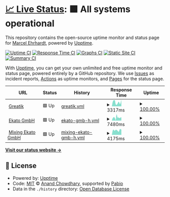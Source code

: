 # [📈 Live Status](https://c0dem0re.github.io/greatik-uptime): <!--live status--> **🟩 All systems operational**

This repository contains the open-source uptime monitor and status page for [Marcel Ehrhardt](https://www.greatik.de), powered by [Upptime](https://github.com/upptime/upptime).

[![Uptime CI](https://github.com/c0dem0re/greatik-uptime/workflows/Uptime%20CI/badge.svg)](https://github.com/c0dem0re/greatik-uptime/actions?query=workflow%3A%22Uptime+CI%22)
[![Response Time CI](https://github.com/c0dem0re/greatik-uptime/workflows/Response%20Time%20CI/badge.svg)](https://github.com/c0dem0re/greatik-uptime/actions?query=workflow%3A%22Response+Time+CI%22)
[![Graphs CI](https://github.com/c0dem0re/greatik-uptime/workflows/Graphs%20CI/badge.svg)](https://github.com/c0dem0re/greatik-uptime/actions?query=workflow%3A%22Graphs+CI%22)
[![Static Site CI](https://github.com/c0dem0re/greatik-uptime/workflows/Static%20Site%20CI/badge.svg)](https://github.com/c0dem0re/greatik-uptime/actions?query=workflow%3A%22Static+Site+CI%22)
[![Summary CI](https://github.com/c0dem0re/greatik-uptime/workflows/Summary%20CI/badge.svg)](https://github.com/c0dem0re/greatik-uptime/actions?query=workflow%3A%22Summary+CI%22)

With [Upptime](https://upptime.js.org), you can get your own unlimited and free uptime monitor and status page, powered entirely by a GitHub repository. We use [Issues](https://github.com/c0dem0re/greatik-uptime/issues) as incident reports, [Actions](https://github.com/c0dem0re/greatik-uptime/actions) as uptime monitors, and [Pages](https://c0dem0re.github.io/greatik-uptime) for the status page.

<!--start: status pages-->
<!-- This summary is generated by Upptime (https://github.com/upptime/upptime) -->
<!-- Do not edit this manually, your changes will be overwritten -->
<!-- prettier-ignore -->
| URL | Status | History | Response Time | Uptime |
| --- | ------ | ------- | ------------- | ------ |
| <img alt="" src="https://icons.duckduckgo.com/ip3/www.greatik.de.ico" height="13"> [Greatik](https://www.greatik.de) | 🟩 Up | [greatik.yml](https://github.com/c0dem0re/greatik-uptime/commits/HEAD/history/greatik.yml) | <details><summary><img alt="Response time graph" src="./graphs/greatik/response-time-week.png" height="20"> 3317ms</summary><br><a href="https://c0dem0re.github.io/greatik-uptime/history/greatik"><img alt="Response time 3296" src="https://img.shields.io/endpoint?url=https%3A%2F%2Fraw.githubusercontent.com%2Fc0dem0re%2Fgreatik-uptime%2FHEAD%2Fapi%2Fgreatik%2Fresponse-time.json"></a><br><a href="https://c0dem0re.github.io/greatik-uptime/history/greatik"><img alt="24-hour response time 1633" src="https://img.shields.io/endpoint?url=https%3A%2F%2Fraw.githubusercontent.com%2Fc0dem0re%2Fgreatik-uptime%2FHEAD%2Fapi%2Fgreatik%2Fresponse-time-day.json"></a><br><a href="https://c0dem0re.github.io/greatik-uptime/history/greatik"><img alt="7-day response time 3317" src="https://img.shields.io/endpoint?url=https%3A%2F%2Fraw.githubusercontent.com%2Fc0dem0re%2Fgreatik-uptime%2FHEAD%2Fapi%2Fgreatik%2Fresponse-time-week.json"></a><br><a href="https://c0dem0re.github.io/greatik-uptime/history/greatik"><img alt="30-day response time 3200" src="https://img.shields.io/endpoint?url=https%3A%2F%2Fraw.githubusercontent.com%2Fc0dem0re%2Fgreatik-uptime%2FHEAD%2Fapi%2Fgreatik%2Fresponse-time-month.json"></a><br><a href="https://c0dem0re.github.io/greatik-uptime/history/greatik"><img alt="1-year response time 3296" src="https://img.shields.io/endpoint?url=https%3A%2F%2Fraw.githubusercontent.com%2Fc0dem0re%2Fgreatik-uptime%2FHEAD%2Fapi%2Fgreatik%2Fresponse-time-year.json"></a></details> | <details><summary><a href="https://c0dem0re.github.io/greatik-uptime/history/greatik">100.00%</a></summary><a href="https://c0dem0re.github.io/greatik-uptime/history/greatik"><img alt="All-time uptime 99.98%" src="https://img.shields.io/endpoint?url=https%3A%2F%2Fraw.githubusercontent.com%2Fc0dem0re%2Fgreatik-uptime%2FHEAD%2Fapi%2Fgreatik%2Fuptime.json"></a><br><a href="https://c0dem0re.github.io/greatik-uptime/history/greatik"><img alt="24-hour uptime 100.00%" src="https://img.shields.io/endpoint?url=https%3A%2F%2Fraw.githubusercontent.com%2Fc0dem0re%2Fgreatik-uptime%2FHEAD%2Fapi%2Fgreatik%2Fuptime-day.json"></a><br><a href="https://c0dem0re.github.io/greatik-uptime/history/greatik"><img alt="7-day uptime 100.00%" src="https://img.shields.io/endpoint?url=https%3A%2F%2Fraw.githubusercontent.com%2Fc0dem0re%2Fgreatik-uptime%2FHEAD%2Fapi%2Fgreatik%2Fuptime-week.json"></a><br><a href="https://c0dem0re.github.io/greatik-uptime/history/greatik"><img alt="30-day uptime 100.00%" src="https://img.shields.io/endpoint?url=https%3A%2F%2Fraw.githubusercontent.com%2Fc0dem0re%2Fgreatik-uptime%2FHEAD%2Fapi%2Fgreatik%2Fuptime-month.json"></a><br><a href="https://c0dem0re.github.io/greatik-uptime/history/greatik"><img alt="1-year uptime 99.98%" src="https://img.shields.io/endpoint?url=https%3A%2F%2Fraw.githubusercontent.com%2Fc0dem0re%2Fgreatik-uptime%2FHEAD%2Fapi%2Fgreatik%2Fuptime-year.json"></a></details>
| <img alt="" src="https://icons.duckduckgo.com/ip3/www.ekato.com.ico" height="13"> [Ekato GmbH](https://www.ekato.com) | 🟩 Up | [ekato-gmb-h.yml](https://github.com/c0dem0re/greatik-uptime/commits/HEAD/history/ekato-gmb-h.yml) | <details><summary><img alt="Response time graph" src="./graphs/ekato-gmb-h/response-time-week.png" height="20"> 7480ms</summary><br><a href="https://c0dem0re.github.io/greatik-uptime/history/ekato-gmb-h"><img alt="Response time 6342" src="https://img.shields.io/endpoint?url=https%3A%2F%2Fraw.githubusercontent.com%2Fc0dem0re%2Fgreatik-uptime%2FHEAD%2Fapi%2Fekato-gmb-h%2Fresponse-time.json"></a><br><a href="https://c0dem0re.github.io/greatik-uptime/history/ekato-gmb-h"><img alt="24-hour response time 7348" src="https://img.shields.io/endpoint?url=https%3A%2F%2Fraw.githubusercontent.com%2Fc0dem0re%2Fgreatik-uptime%2FHEAD%2Fapi%2Fekato-gmb-h%2Fresponse-time-day.json"></a><br><a href="https://c0dem0re.github.io/greatik-uptime/history/ekato-gmb-h"><img alt="7-day response time 7480" src="https://img.shields.io/endpoint?url=https%3A%2F%2Fraw.githubusercontent.com%2Fc0dem0re%2Fgreatik-uptime%2FHEAD%2Fapi%2Fekato-gmb-h%2Fresponse-time-week.json"></a><br><a href="https://c0dem0re.github.io/greatik-uptime/history/ekato-gmb-h"><img alt="30-day response time 6401" src="https://img.shields.io/endpoint?url=https%3A%2F%2Fraw.githubusercontent.com%2Fc0dem0re%2Fgreatik-uptime%2FHEAD%2Fapi%2Fekato-gmb-h%2Fresponse-time-month.json"></a><br><a href="https://c0dem0re.github.io/greatik-uptime/history/ekato-gmb-h"><img alt="1-year response time 6342" src="https://img.shields.io/endpoint?url=https%3A%2F%2Fraw.githubusercontent.com%2Fc0dem0re%2Fgreatik-uptime%2FHEAD%2Fapi%2Fekato-gmb-h%2Fresponse-time-year.json"></a></details> | <details><summary><a href="https://c0dem0re.github.io/greatik-uptime/history/ekato-gmb-h">100.00%</a></summary><a href="https://c0dem0re.github.io/greatik-uptime/history/ekato-gmb-h"><img alt="All-time uptime 99.88%" src="https://img.shields.io/endpoint?url=https%3A%2F%2Fraw.githubusercontent.com%2Fc0dem0re%2Fgreatik-uptime%2FHEAD%2Fapi%2Fekato-gmb-h%2Fuptime.json"></a><br><a href="https://c0dem0re.github.io/greatik-uptime/history/ekato-gmb-h"><img alt="24-hour uptime 100.00%" src="https://img.shields.io/endpoint?url=https%3A%2F%2Fraw.githubusercontent.com%2Fc0dem0re%2Fgreatik-uptime%2FHEAD%2Fapi%2Fekato-gmb-h%2Fuptime-day.json"></a><br><a href="https://c0dem0re.github.io/greatik-uptime/history/ekato-gmb-h"><img alt="7-day uptime 100.00%" src="https://img.shields.io/endpoint?url=https%3A%2F%2Fraw.githubusercontent.com%2Fc0dem0re%2Fgreatik-uptime%2FHEAD%2Fapi%2Fekato-gmb-h%2Fuptime-week.json"></a><br><a href="https://c0dem0re.github.io/greatik-uptime/history/ekato-gmb-h"><img alt="30-day uptime 99.89%" src="https://img.shields.io/endpoint?url=https%3A%2F%2Fraw.githubusercontent.com%2Fc0dem0re%2Fgreatik-uptime%2FHEAD%2Fapi%2Fekato-gmb-h%2Fuptime-month.json"></a><br><a href="https://c0dem0re.github.io/greatik-uptime/history/ekato-gmb-h"><img alt="1-year uptime 99.88%" src="https://img.shields.io/endpoint?url=https%3A%2F%2Fraw.githubusercontent.com%2Fc0dem0re%2Fgreatik-uptime%2FHEAD%2Fapi%2Fekato-gmb-h%2Fuptime-year.json"></a></details>
| <img alt="" src="https://icons.duckduckgo.com/ip3/mixing.ekato.com.ico" height="13"> [Mixing Ekato GmbH](https://mixing.ekato.com) | 🟩 Up | [mixing-ekato-gmb-h.yml](https://github.com/c0dem0re/greatik-uptime/commits/HEAD/history/mixing-ekato-gmb-h.yml) | <details><summary><img alt="Response time graph" src="./graphs/mixing-ekato-gmb-h/response-time-week.png" height="20"> 4175ms</summary><br><a href="https://c0dem0re.github.io/greatik-uptime/history/mixing-ekato-gmb-h"><img alt="Response time 4995" src="https://img.shields.io/endpoint?url=https%3A%2F%2Fraw.githubusercontent.com%2Fc0dem0re%2Fgreatik-uptime%2FHEAD%2Fapi%2Fmixing-ekato-gmb-h%2Fresponse-time.json"></a><br><a href="https://c0dem0re.github.io/greatik-uptime/history/mixing-ekato-gmb-h"><img alt="24-hour response time 3566" src="https://img.shields.io/endpoint?url=https%3A%2F%2Fraw.githubusercontent.com%2Fc0dem0re%2Fgreatik-uptime%2FHEAD%2Fapi%2Fmixing-ekato-gmb-h%2Fresponse-time-day.json"></a><br><a href="https://c0dem0re.github.io/greatik-uptime/history/mixing-ekato-gmb-h"><img alt="7-day response time 4175" src="https://img.shields.io/endpoint?url=https%3A%2F%2Fraw.githubusercontent.com%2Fc0dem0re%2Fgreatik-uptime%2FHEAD%2Fapi%2Fmixing-ekato-gmb-h%2Fresponse-time-week.json"></a><br><a href="https://c0dem0re.github.io/greatik-uptime/history/mixing-ekato-gmb-h"><img alt="30-day response time 5231" src="https://img.shields.io/endpoint?url=https%3A%2F%2Fraw.githubusercontent.com%2Fc0dem0re%2Fgreatik-uptime%2FHEAD%2Fapi%2Fmixing-ekato-gmb-h%2Fresponse-time-month.json"></a><br><a href="https://c0dem0re.github.io/greatik-uptime/history/mixing-ekato-gmb-h"><img alt="1-year response time 4995" src="https://img.shields.io/endpoint?url=https%3A%2F%2Fraw.githubusercontent.com%2Fc0dem0re%2Fgreatik-uptime%2FHEAD%2Fapi%2Fmixing-ekato-gmb-h%2Fresponse-time-year.json"></a></details> | <details><summary><a href="https://c0dem0re.github.io/greatik-uptime/history/mixing-ekato-gmb-h">100.00%</a></summary><a href="https://c0dem0re.github.io/greatik-uptime/history/mixing-ekato-gmb-h"><img alt="All-time uptime 99.96%" src="https://img.shields.io/endpoint?url=https%3A%2F%2Fraw.githubusercontent.com%2Fc0dem0re%2Fgreatik-uptime%2FHEAD%2Fapi%2Fmixing-ekato-gmb-h%2Fuptime.json"></a><br><a href="https://c0dem0re.github.io/greatik-uptime/history/mixing-ekato-gmb-h"><img alt="24-hour uptime 100.00%" src="https://img.shields.io/endpoint?url=https%3A%2F%2Fraw.githubusercontent.com%2Fc0dem0re%2Fgreatik-uptime%2FHEAD%2Fapi%2Fmixing-ekato-gmb-h%2Fuptime-day.json"></a><br><a href="https://c0dem0re.github.io/greatik-uptime/history/mixing-ekato-gmb-h"><img alt="7-day uptime 100.00%" src="https://img.shields.io/endpoint?url=https%3A%2F%2Fraw.githubusercontent.com%2Fc0dem0re%2Fgreatik-uptime%2FHEAD%2Fapi%2Fmixing-ekato-gmb-h%2Fuptime-week.json"></a><br><a href="https://c0dem0re.github.io/greatik-uptime/history/mixing-ekato-gmb-h"><img alt="30-day uptime 99.92%" src="https://img.shields.io/endpoint?url=https%3A%2F%2Fraw.githubusercontent.com%2Fc0dem0re%2Fgreatik-uptime%2FHEAD%2Fapi%2Fmixing-ekato-gmb-h%2Fuptime-month.json"></a><br><a href="https://c0dem0re.github.io/greatik-uptime/history/mixing-ekato-gmb-h"><img alt="1-year uptime 99.96%" src="https://img.shields.io/endpoint?url=https%3A%2F%2Fraw.githubusercontent.com%2Fc0dem0re%2Fgreatik-uptime%2FHEAD%2Fapi%2Fmixing-ekato-gmb-h%2Fuptime-year.json"></a></details>

<!--end: status pages-->

[**Visit our status website →**](https://c0dem0re.github.io/greatik-uptime)

## 📄 License

- Powered by: [Upptime](https://github.com/upptime/upptime)
- Code: [MIT](./LICENSE) © [Anand Chowdhary](https://anandchowdhary.com), supported by [Pabio](https://pabio.com)
- Data in the `./history` directory: [Open Database License](https://opendatacommons.org/licenses/odbl/1-0/)
